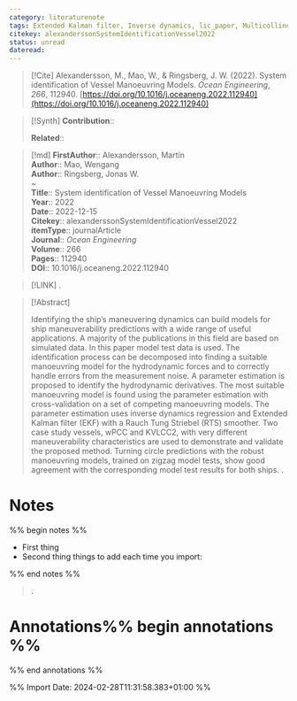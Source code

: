 ```yaml
---
category: literaturenote
tags: Extended Kalman filter, Inverse dynamics, lic_paper, Multicollinearity, RTS smoother, Ship manoeuvring, System identification
citekey: alexanderssonSystemIdentificationVessel2022
status: unread
dateread:
---
```


> [!Cite]
> Alexandersson, M., Mao, W., & Ringsberg, J. W. (2022). System identification of Vessel Manoeuvring Models. _Ocean Engineering_, _266_, 112940. [https://doi.org/10.1016/j.oceaneng.2022.112940](https://doi.org/10.1016/j.oceaneng.2022.112940)

>[!Synth]
>**Contribution**:: 
>
>**Related**:: 
>

>[!md]
> **FirstAuthor**:: Alexandersson, Martin  
> **Author**:: Mao, Wengang  
> **Author**:: Ringsberg, Jonas W.  
~    
> **Title**:: System identification of Vessel Manoeuvring Models  
> **Year**:: 2022  
> **Date**:: 2022-12-15  
> **Citekey**:: alexanderssonSystemIdentificationVessel2022  
> **itemType**:: journalArticle  
> **Journal**:: *Ocean Engineering*  
> **Volume**:: 266   
> **Pages**:: 112940  
> **DOI**:: 10.1016/j.oceaneng.2022.112940    

> [!LINK] 
>.

> [!Abstract]
>
> Identifying the ship’s maneuvering dynamics can build models for ship maneuverability predictions with a wide range of useful applications. A majority of the publications in this field are based on simulated data. In this paper model test data is used. The identification process can be decomposed into finding a suitable manoeuvring model for the hydrodynamic forces and to correctly handle errors from the measurement noise. A parameter estimation is proposed to identify the hydrodynamic derivatives. The most suitable manoeuvring model is found using the parameter estimation with cross-validation on a set of competing manoeuvring models. The parameter estimation uses inverse dynamics regression and Extended Kalman filter (EKF) with a Rauch Tung Striebel (RTS) smoother. Two case study vessels, wPCC and KVLCC2, with very different maneuverability characteristics are used to demonstrate and validate the proposed method. Turning circle predictions with the robust manoeuvring models, trained on zigzag model tests, show good agreement with the corresponding model test results for both ships.
>.
> 
# Notes
%% begin notes %%
- First thing
- Second thing
things to add each time you import:

%% end notes %%

>.



# Annotations%% begin annotations %%


%% end annotations %%

%% Import Date: 2024-02-28T11:31:58.383+01:00 %%
